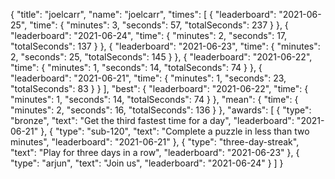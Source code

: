 {
  "title": "joelcarr",
  "name": "joelcarr",
  "times": [
    {
      "leaderboard": "2021-06-25",
      "time": {
        "minutes": 3,
        "seconds": 57,
        "totalSeconds": 237
      }
    },
    {
      "leaderboard": "2021-06-24",
      "time": {
        "minutes": 2,
        "seconds": 17,
        "totalSeconds": 137
      }
    },
    {
      "leaderboard": "2021-06-23",
      "time": {
        "minutes": 2,
        "seconds": 25,
        "totalSeconds": 145
      }
    },
    {
      "leaderboard": "2021-06-22",
      "time": {
        "minutes": 1,
        "seconds": 14,
        "totalSeconds": 74
      }
    },
    {
      "leaderboard": "2021-06-21",
      "time": {
        "minutes": 1,
        "seconds": 23,
        "totalSeconds": 83
      }
    }
  ],
  "best": {
    "leaderboard": "2021-06-22",
    "time": {
      "minutes": 1,
      "seconds": 14,
      "totalSeconds": 74
    }
  },
  "mean": {
    "time": {
      "minutes": 2,
      "seconds": 16,
      "totalSeconds": 136
    }
  },
  "awards": [
    {
      "type": "bronze",
      "text": "Get the third fastest time for a day",
      "leaderboard": "2021-06-21"
    },
    {
      "type": "sub-120",
      "text": "Complete a puzzle in less than two minutes",
      "leaderboard": "2021-06-21"
    },
    {
      "type": "three-day-streak",
      "text": "Play for three days in a row",
      "leaderboard": "2021-06-23"
    },
    {
      "type": "arjun",
      "text": "Join us",
      "leaderboard": "2021-06-24"
    }
  ]
}